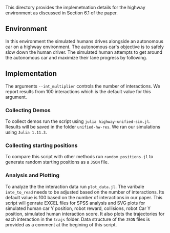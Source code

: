 This directory provides the implemetnation details for the highway environment as discussed in Section $6.1$ of the paper.



## Environment
In this environment the simulated humans drives alongside an autonomous car on a highway environment. The autonomous car's objective is to safely slow down the human driver.
The simulated human attempts to get around the autonomous car and maximize their lane progress by following.

## Implementation
The arguments `--int_multiplier` controls the number of interactions. We report results from $100$ interactions which is the default value for this argument.

### Collecting Demos
To collect demos run the script using `julia highway-unified-sim.jl`. Results will be saved in the folder `unified-hw-res`. We ran our simulations using `Julia 1.11.3`.

### Collecting starting positions
To compare this script with other methods run `random_positions.jl` to generate random starting positions as a `JSON` file.

### Analysis and Plotting
To analyze the the interaction data run `plot_data.jl`. The varibale `inte_to_read` needs to be adjusted based on the number of interactions. Its default value is $100$ based on the number of interactions in our paper.
This script will genrate EXCEL files for SPSS analysis and SVG plots for simulated human car Y position, robot reward, collisions, robot Car Y position, simulated human interaction score. It also plots the trajectories for each interaction in the `trajs` folder. Data structure of the `JSON` files is provided as a comment at the begining of this script.